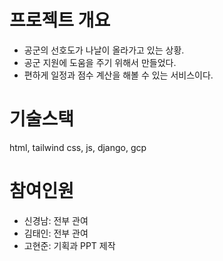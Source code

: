 # **프로젝트 개요**
- 공군의 선호도가 나날이 올라가고 있는 상황.
- 공군 지원에 도움을 주기 위해서 만들었다.
- 편하게 일정과 점수 계산을 해볼 수 있는 서비스이다.

# 기술스택
html, tailwind css, js, django, gcp

# 참여인원
- 신경남: 전부 관여
- 김태인: 전부 관여
- 고현준: 기획과 PPT 제작 

